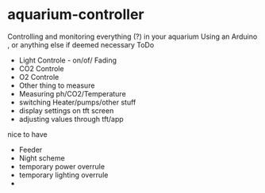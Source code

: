# aquarium-controller
Controlling and monitoring everything (?) in your aquarium
Using an Arduino , or anything else if deemed necessary
ToDo
- Light Controle - on/of/ Fading
- CO2 Controle
- O2 Controle
- Other thing to measure
- Measuring ph/CO2/Temperature
- switching Heater/pumps/other stuff
- display settings on tft screen
- adjusting values through tft/app

nice to have
- Feeder
- Night scheme
- temporary power overrule
- temporary lighting overrule
- 
